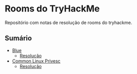 # Rooms do TryHackMe

Repositório com notas de resolução de rooms do tryhackme.

## Sumário
- [Blue](https://tryhackme.com/room/blue)  
    - [Resolução](rooms/blue/blue.md)
- [Common Linux Privesc](https://tryhackme.com/room/commonlinuxprivesc)  
    - [Resolução](rooms/commonlinuxprivesc/commonlinuxprivesc.md)